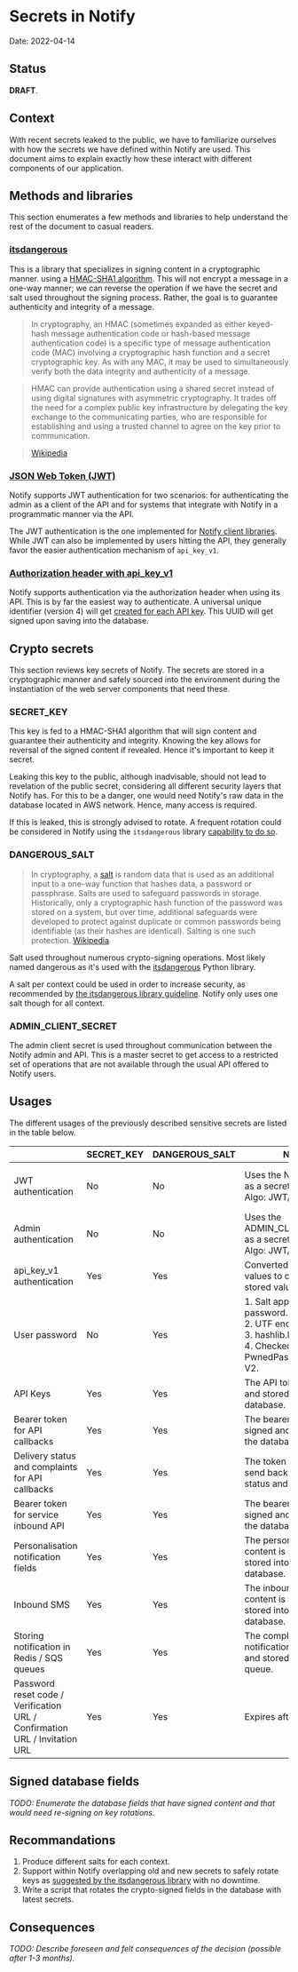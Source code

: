 # Secrets in Notify

Date: 2022-04-14

## Status

**DRAFT**.

## Context

With recent secrets leaked to the public, we have to familiarize ourselves with how the secrets
we have defined within Notify are used. This document aims to explain exactly how these interact
with different components of our application.

## Methods and libraries

This section enumerates a few methods and libraries to help understand the rest of
the document to casual readers.

### [itsdangerous](https://itsdangerous.palletsprojects.com/)

This is a library that specializes in signing content in a cryptographic manner.
using a [HMAC-SHA1 algorithm](https://en.wikipedia.org/wiki/HMAC). This will not encrypt a message in a one-way manner; we can reverse
the operation if we have the secret and salt used throughout the signing process.
Rather, the goal is to guarantee authenticity and integrity of a message.

> In cryptography, an HMAC (sometimes expanded as either keyed-hash message authentication code or hash-based message authentication code) is a specific type of message authentication code (MAC) involving a cryptographic hash function and a secret cryptographic key. As with any MAC, it may be used to simultaneously verify both the data integrity and authenticity of a message.

> HMAC can provide authentication using a shared secret instead of using digital signatures with asymmetric cryptography. It trades off the need for a complex public key infrastructure by delegating the key exchange to the communicating parties, who are responsible for establishing and using a trusted channel to agree on the key prior to communication.

> [Wikipedia](https://en.wikipedia.org/wiki/HMAC)

### [JSON Web Token (JWT)](https://en.wikipedia.org/wiki/JSON_Web_Token)

Notify supports JWT authentication for two scenarios: for authenticating the admin
as a client of the API and for systems that integrate with Notify in a programmatic
manner via the API.

The JWT authentication is the one implemented for [Notify client libraries](https://documentation.notification.canada.ca/en/clients.html).
While JWT can also be implemented by users hitting the API, they generally favor
the easier authentication mechanism of `api_key_v1`.

### [Authorization header with api_key_v1](https://documentation.notification.canada.ca/en/start.html#headers)

Notify supports authentication via the authorization header when using its API. This
is by far the easiest way to authenticate. A universal unique identifier (version 4)
will get [created for each API key](https://github.com/cds-snc/notification-api/blob/9461b26f9582bdea6fe7c68b3d360597e5eab9ba/app/dao/api_key_dao.py#L17).
This UUID will get signed upon saving into the database.

## Crypto secrets

This section reviews key secrets of Notify. The secrets are stored in a
cryptographic manner and safely sourced into the environment during the
instantiation of the web server components that need these.

### SECRET_KEY

This key is fed to a HMAC-SHA1 algorithm that will sign content and guarantee their
authenticity and integrity. Knowing the key allows for reversal of the signed content
if revealed. Hence it's important to keep it secret.

Leaking this key to the public, although inadvisable, should not lead to revelation
of the public secret, considering all different security layers that Notify has. For
this to be a danger, one would need Notify's raw data in the database located in AWS
network. Hence, many access is required.

If this is leaked, this is strongly advised to rotate. A frequent rotation could
be considered in Notify using the `itsdangerous` library
[capability to do so](https://itsdangerous.palletsprojects.com/en/2.1.x/concepts/#key-rotation).

### DANGEROUS_SALT

> In cryptography, a [salt](https://en.wikipedia.org/wiki/Salt_(cryptography)) is random data that is used as an additional input to a one-way function that hashes data, a password or passphrase. Salts are used to safeguard passwords in storage. Historically, only a cryptographic hash function of the password was stored on a system, but over time, additional safeguards were developed to protect against duplicate or common passwords being identifiable (as their hashes are identical). Salting is one such protection.
> [Wikipedia](https://en.wikipedia.org/wiki/Salt_(cryptography))

Salt used throughout numerous crypto-signing operations. Most likely named
dangerous as it's used with the [itsdangerous](https://itsdangerous.palletsprojects.com/en/2.1.x/)
Python library.

A salt per context could be used in order to increase security, as recommended by
[the itsdangerous library guideline](https://itsdangerous.palletsprojects.com/en/2.1.x/concepts/#the-salt).
Notify only uses one salt though for all context.

### ADMIN_CLIENT_SECRET

The admin client secret is used throughout communication between the Notify admin
and API. This is a master secret to get access to a restricted set of operations
that are not available through the usual API offered to Notify users.

## Usages

The different usages of the previously described sensitive secrets are listed in the
table below.

|                                                                            | SECRET_KEY | DANGEROUS_SALT | Notes                                                                                                                           | Links                                                                                                                                                                                                                                                                                                                                                                                                                                                                                                                                                                                       |
|----------------------------------------------------------------------------|------------|----------------|---------------------------------------------------------------------------------------------------------------------------------|---------------------------------------------------------------------------------------------------------------------------------------------------------------------------------------------------------------------------------------------------------------------------------------------------------------------------------------------------------------------------------------------------------------------------------------------------------------------------------------------------------------------------------------------------------------------------------------------|
| JWT authentication                                                         | No         | No             | Uses the Notify API key as a secret.<br /> Algo: JWT/HS256.                                                                     | 1. [Validating the JWT tokens](https://github.com/cds-snc/notification-api/blob/ce27097cf39fb9615771e5d581e3abdcf0bc2668/app/authentication/auth.py#L118-L132)<br/> 2. [Example of creating JWT tokens](https://github.com/cds-snc/notification-api/blob/bebd806cad9581101e5cc1d52db2613c1baa1fa9/tests/__init__.py#L33)                                                                                                                                                                                                                                                                    |
| Admin authentication                                                       | No         | No             | Uses the ADMIN_CLIENT_SECRET as a secret.<br/> Algo: JWT/HS256.                                                                 | 1. [Validation the JWT tokens for admin](https://github.com/cds-snc/notification-api/blob/ce27097cf39fb9615771e5d581e3abdcf0bc2668/app/authentication/auth.py#L179-L185)                                                                                                                                                                                                                                                                                                                                                                                                                    |
| api_key_v1 authentication                                                  | Yes        | Yes            | Converted to signed values to compare stored value.                                                                             | 1. [get_api_key_by_secret](https://github.com/cds-snc/notification-api/blob/9461b26f9582bdea6fe7c68b3d360597e5eab9ba/app/dao/api_key_dao.py#L30)                                                                                                                                                                                                                                                                                                                                                                                                                                            |
| User password                                                              | No         | Yes            | 1. Salt appended to password.<br /> 2. UTF encoded.<br /> 3. hashlib.hexdigest.<br /> 4. Checked against PwnedPasswords API V2. | 1. [pwnpassword.checks](https://github.com/cds-snc/notification-admin/blob/9e2a1effa7730ed8d54c3c723540856b50fe3f14/app/main/validators.py#L30)<br/> 2. [_create_message_digest](https://github.com/cds-snc/notification-admin/blob/9e2a1effa7730ed8d54c3c723540856b50fe3f14/app/notify_client/user_api_client.py#L264)<br/> 3. [blocked passwords file](https://github.com/cds-snc/notification-admin/blob/9e2a1effa7730ed8d54c3c723540856b50fe3f14/app/main/_blocked_passwords.py)<br/> 4. [Secure hexdigest hash](https://docs.python.org/3/library/hashlib.html#hashlib.hash.hexdigest) |
| API Keys                                                                   | Yes        | Yes            | The API token is signed and stored into the database.                                                                           | 1. [Model ApiKey.secret](https://github.com/cds-snc/notification-api/blob/9461b26f9582bdea6fe7c68b3d360597e5eab9ba/app/models.py#L928)                                                                                                                                                                                                                                                                                                                                                                                                                                                      |
| Bearer token for API callbacks                                             | Yes        | Yes            | The bearer token is signed and stored into the database.                                                                        | 1. [Signing the bearer token prior to storage](https://github.com/cds-snc/notification-api/blob/9461b26f9582bdea6fe7c68b3d360597e5eab9ba/app/models.py#L826)                                                                                                                                                                                                                                                                                                                                                                                                                                |
| Delivery status and complaints for API callbacks                           | Yes        | Yes            | The token is used to send back delivery status and complaints.                                                                  | 1. [Signing the delivery status](https://github.com/cds-snc/notification-api/blob/9461b26f9582bdea6fe7c68b3d360597e5eab9ba/app/notifications/callbacks.py#L17-39)<br/> 2. [Verifying delivery status](https://github.com/cds-snc/notification-api/blob/9461b26f9582bdea6fe7c68b3d360597e5eab9ba/app/celery/service_callback_tasks.py#L14)                                                                                                                                                                                                                                                   |
| Bearer token for service inbound API                                       | Yes        | Yes            | The bearer token is signed and stored into the database.                                                                        | 1. [Signing the bearer token prior to storage](https://github.com/cds-snc/notification-api/blob/9461b26f9582bdea6fe7c68b3d360597e5eab9ba/app/models.py#L863)                                                                                                                                                                                                                                                                                                                                                                                                                                |
| Personalisation notification fields                                        | Yes        | Yes            | The personalisation content is signed and stored into the database.                                                             | 1. [Signing personalisation prior to storage](https://github.com/cds-snc/notification-api/blob/9461b26f9582bdea6fe7c68b3d360597e5eab9ba/app/models.py#L1625)                                                                                                                                                                                                                                                                                                                                                                                                                                |
| Inbound SMS                                                                | Yes        | Yes            | The inbound SMS content is signed and stored into the database.                                                                 | 1. [Signing SMS content prior to storage](https://github.com/cds-snc/notification-api/blob/9461b26f9582bdea6fe7c68b3d360597e5eab9ba/app/models.py#L2118)                                                                                                                                                                                                                                                                                                                                                                                                                                    |
| Storing notification in Redis / SQS queues                                 | Yes        | Yes            | The complete notification is signed and stored into the queue.                                                                  | 1. [Signing notification content prior to storage](https://github.com/cds-snc/notification-api/blob/02d431774ced0e2bc1dbe19ee8ceddcd1a8371dc/app/celery/tasks.py#L159-171)                                                                                                                                                                                                                                                                                                                                                                                                                  |
| Password reset code / Verification URL / Confirmation URL / Invitation URL | Yes        | Yes            | Expires after 1 hour.                                                                                                           | 1. [url_with_tokens](https://github.com/cds-snc/notification-api/blob/bdf1174440272f3bc6d05587cb9100edbe12e3a9/app/utils.py#L29-L34)                                                                                                                                                                                                                                                                                                                                                                                                                                                        |

## Signed database fields

_TODO: Enumerate the database fields that have signed content and that would need re-signing on key rotations._

## Recommandations

1. Produce different salts for each context.
2. Support within Notify overlapping old and new secrets to safely rotate keys as [suggested by the itsdangerous library](https://itsdangerous.palletsprojects.com/en/2.1.x/concepts/#key-rotation) with no downtime.
3. Write a script that rotates the crypto-signed fields in the database with latest secrets.

## Consequences

_TODO: Describe foreseen and felt consequences of the decision (possible after 1-3 months)._
